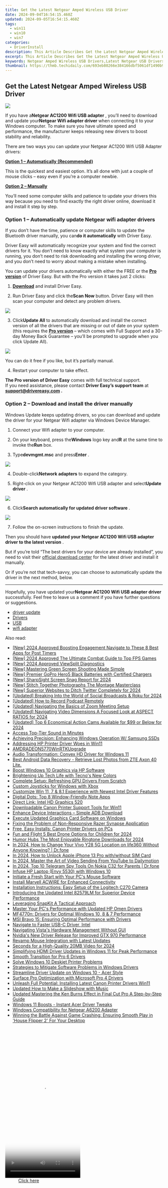 ```yaml
---
title: Get the Latest Netgear Amped Wireless USB Driver
date: 2024-09-04T16:54:15.460Z
updated: 2024-09-05T16:54:15.460Z
tags:
  - win11
  - win10
  - win7
categories:
  - DriverInstall
description: This Article Describes Get the Latest Netgear Amped Wireless USB Driver
excerpt: This Article Describes Get the Latest Netgear Amped Wireless USB Driver
keywords: Netgear Amped Wireless USB Drivers,Latest Netgear USB Drivers Download,Netgear Amped Driver Updates,USB Wireless Internet Drivers by Netgear,Install Netgear Amped USB Drivers,Netgear USB Drivers Troubleshooting Guide,get the latest netgear amped wireless usb driver
thumbnail: https://thmb.techidaily.com/693eb80266e384166dbf5061df1490b93fef1d7413beecc32c81165ba97ad08f.jpg
---
```


## Get the Latest Netgear Amped Wireless USB Driver

![](https://images.drivereasy.com/wp-content/uploads/2020/12/header-a6100-3-4rt-photo-large.png)

 If you have a**Netgear AC1200 Wifi USB adapter** , you’ll need to download and update your**Netgear Wifi adapter driver** when connecting it to your Windows computer. To make sure you have ultimate speed and performance, the manufacturer keeps releasing new drivers to boost stability and reliability.

 There are two ways you can update your Netgear AC1200 Wifi USB Adapter drivers:

[**Option 1 – Automatically (Recommended)**](#method2)

 This is the quickest and easiest option. It’s all done with just a couple of mouse clicks – easy even if you’re a computer newbie.

[**Option 2 – Manually**](#method1)

 You’ll need some computer skills and patience to update your drivers this way because you need to find exactly the right driver online, download it and install it step by step.

### Option 1 – Automatically update Netgear wifi adapter drivers

 If you don’t have the time, patience or computer skills to update the Bluetooth driver manually, you can**do it automatically** with Driver Easy.

 Driver Easy will automatically recognize your system and find the correct drivers for it. You don’t need to know exactly what system your computer is running, you don’t need to risk downloading and installing the wrong driver, and you don’t need to worry about making a mistake when installing.

 You can update your drivers automatically with either the FREE or the **[Pro version](https://tools.techidaily.com/drivereasy/download/)**  of Driver Easy. But with the Pro version it takes just 2 clicks:

 1) **[Download](https://tools.techidaily.com/drivereasy/download/)**  and install Driver Easy.

 2) Run Driver Easy and click the**Scan Now** button. Driver Easy will then scan your computer and detect any problem drivers.

![](https://images.drivereasy.com/wp-content/uploads/2020/11/Scan-now.jpg)

 3) Click**Update All** to automatically download and install the correct version of all the drivers that are missing or out of date on your system (this requires the **[Pro version](https://tools.techidaily.com/drivereasy/download/)**  – which comes with Full Support and a 30-day Money Back Guarantee – you’ll be prompted to upgrade when you click Update All).

![](https://images.drivereasy.com/wp-content/uploads/2020/12/update.jpg)

 You can do it free if you like, but it’s partially manual.

4) Restart your computer to take effect.

**The Pro version of Driver Easy** comes with full technical support.  
 If you need assistance, please contact **Driver Easy’s support team** at **[support@drivereasy.com](mailto:support@drivereasy.com) .**

### Option 2 – Download and install the driver manually

 Windows Update keeps updating drivers, so you can download and update the driver for your Netgear Wifi adapter via Windows Device Manager.

1) Connect your Wifi adapter to your computer.

2) On your keyboard, press the**Windows** logo key and**R** at the same time to invoke the**Run** box.

3) Type**devmgmt.msc** and press**Enter** .

![](https://images.drivereasy.com/wp-content/uploads/2020/12/Device-Manager.jpg)

 4) Double-click**Network adapters** to expand the category.

 5) Right-click on your Netgear AC1200 Wifi USB adapter and select**Update driver** .

![](https://images.drivereasy.com/wp-content/uploads/2020/12/Netgear.jpg)

 6) Click**Search automatically for updated driver software** .

![](https://images.drivereasy.com/wp-content/uploads/2020/12/auto.jpg)

7) Follow the on-screen instructions to finish the update.

 Then you should have **updated your Netgear AC1200 Wifi USB adapter driver to the latest version** .

 But if you’re told “The best drivers for your device are already installed”, you need to visit their [official download center](https://www.netgear.com/support/product/A6150.aspx) for the latest driver and install it manually.

 Or if you’re not that tech-savvy, you can choose to automatically update the driver in the next method, below.

---

 Hopefully, you have updated your**Netgear AC1200 Wifi USB adapter** **driver** successfully. Feel free to leave us a comment if you have further questions or suggestions.

* [driver update](https://store.drivereasy.com/order/cart.php?PRODS=4731822&QTY=1&AFFILIATE=108875)
* [Drivers](https://tools.techidaily.com/drivereasy/download/)
* [USB](https://store.drivereasy.com/order/cart.php?PRODS=4731822&QTY=1&AFFILIATE=108875)
* [wifi adapter](https://tools.techidaily.com/drivereasy/download/)

<ins class="adsbygoogle"
     style="display:block"
     data-ad-format="autorelaxed"
     data-ad-client="ca-pub-7571918770474297"
     data-ad-slot="1223367746"></ins>



<ins class="adsbygoogle"
     style="display:block"
     data-ad-client="ca-pub-7571918770474297"
     data-ad-slot="8358498916"
     data-ad-format="auto"
     data-full-width-responsive="true"></ins>





<span class="atpl-alsoreadstyle">Also read:</span>
<div><ul>
<li><a href="https://instagram-video-files.techidaily.com/new-2024-approved-boosting-engagement-navigate-to-these-8-best-apps-for-post-timers/"><u>[New] 2024 Approved  Boosting Engagement  Navigate to These 8 Best Apps for Post Timers</u></a></li>
<li><a href="https://digital-screen-recording.techidaily.com/new-2024-approved-the-ultimate-combat-guide-to-top-fps-games/"><u>[New] 2024 Approved  The Ultimate Combat Guide to Top FPS Games</u></a></li>
<li><a href="https://video-capture.techidaily.com/new-2024-approved-viewsplit-diagnostics/"><u>[New] 2024 Approved  ViewSplit Diagnostics</u></a></li>
<li><a href="https://extra-support.techidaily.com/new-mastering-green-screen-shooting-made-simple/"><u>[New] Mastering Green Screen Shooting Made Simple</u></a></li>
<li><a href="https://extra-support.techidaily.com/new-premier-gopro-hero5-black-batteries-with-certified-chargers/"><u>[New] Premier GoPro Hero5 Black Batteries with Certified Chargers</u></a></li>
<li><a href="https://visual-screen-recording.techidaily.com/new-sharpsight-screen-snag-report-for-2024/"><u>[New] SharpSight Screen Snag Report for 2024</u></a></li>
<li><a href="https://extra-skills.techidaily.com/new-stitch-together-photographs-the-montage-masterclass/"><u>[New] Stitch Together Photographs  The Montage Masterclass</u></a></li>
<li><a href="https://twitter-videos.techidaily.com/new-superior-websites-to-ditch-twitter-completely-for-2024/"><u>[New] Superior Websites to Ditch Twitter Completely for 2024</u></a></li>
<li><a href="https://facebook-video-recording.techidaily.com/updated-breaking-into-the-world-of-social-broadcasts-and-roku-for-2024/"><u>[Updated] Breaking Into the World of Social Broadcasts & Roku for 2024</u></a></li>
<li><a href="https://screen-mirroring-recording.techidaily.com/updated-how-to-record-podcast-remotely/"><u>[Updated] How to Record Podcast Remotely</u></a></li>
<li><a href="https://extra-support.techidaily.com/updated-navigating-the-basics-of-zoom-meeting-setup/"><u>[Updated] Navigating the Basics of Zoom Meeting Setup</u></a></li>
<li><a href="https://youtube-lab.techidaily.com/ed-navigating-video-dimensions-a-focused-look-at-aspect-ratios-for-2024/"><u>[Updated] Navigating Video Dimensions  A Focused Look at ASPECT RATIOS for 2024</u></a></li>
<li><a href="https://vp-tips.techidaily.com/updated-top-6-economical-action-cams-available-for-99-or-below-for-2024/"><u>[Updated] Top 6 Economical Action Cams Available for $99 or Below for 2024</u></a></li>
<li><a href="https://driver-install.techidaily.com/1720063275743-access-top-tier-sound-in-minutes/"><u>Access Top-Tier Sound in Minutes</u></a></li>
<li><a href="https://driver-install.techidaily.com/achieving-precision-enhancing-windows-operation-w-samsung-ssds/"><u>Achieving Precision: Enhancing Windows Operation W/ Samsung SSDs</u></a></li>
<li><a href="https://driver-install.techidaily.com/addressing-hp-printer-driver-woes-in-win11/"><u>Addressing HP Printer Driver Woes in Win11</u></a></li>
<li><a href="https://driver-install.techidaily.com/amdradeon5770winrtkupgrade/"><u>AMDRADEON5770WinRTKUpgrade</u></a></li>
<li><a href="https://driver-install.techidaily.com/audio-transformation-convex-hd-driver-for-windows-11/"><u>Audio Transformation: Convex HD Driver for Windows 11</u></a></li>
<li><a href="https://phone-solutions.techidaily.com/best-android-data-recovery-retrieve-lost-photos-from-zte-axon-40-lite-by-fonelab-android-recover-photos/"><u>Best Android Data Recovery - Retrieve Lost Photos from ZTE Axon 40 Lite.</u></a></li>
<li><a href="https://driver-install.techidaily.com/boost-windows-10-graphics-via-hp-software/"><u>Boost Windows 10 Graphics via HP Software</u></a></li>
<li><a href="https://games-able.techidaily.com/brightening-up-tech-life-with-tecnos-new-colors/"><u>Brightening Up Tech Life with Tecno's New Colors</u></a></li>
<li><a href="https://driver-install.techidaily.com/complete-setup-refreshing-gpu-drivers-from-scratch/"><u>Complete Setup: Refreshing GPU Drivers From Scratch</u></a></li>
<li><a href="https://driver-install.techidaily.com/custom-joysticks-for-windows-with-xbox/"><u>Custom Joysticks for Windows with Xbox</u></a></li>
<li><a href="https://driver-install.techidaily.com/customize-win-11-7-and-81-experience-with-newest-intel-driver-features/"><u>Customize Win 11, 7 & 8.1 Experience with Newest Intel Driver Features</u></a></li>
<li><a href="https://win11.techidaily.com/digital-dots-top-8-window-friendly-note-apps/"><u>Digital Dots: Top 8 Window-Friendly Note Apps</u></a></li>
<li><a href="https://driver-install.techidaily.com/direct-link-intel-hd-graphics-520/"><u>Direct Link: Intel HD Graphics 520</u></a></li>
<li><a href="https://driver-install.techidaily.com/downloadable-canon-printer-support-tools-for-win11/"><u>Downloadable Canon Printer Support Tools for Win11</u></a></li>
<li><a href="https://driver-install.techidaily.com/enhance-device-interactions-simple-adb-download/"><u>Enhance Device Interactions – Simple ADB Download</u></a></li>
<li><a href="https://driver-install.techidaily.com/execute-updated-graphics-card-software-on-windows/"><u>Execute Updated Graphics Card Software on Windows</u></a></li>
<li><a href="https://win-blog.techidaily.com/fixing-the-problem-of-non-responsive-razer-synapse-application/"><u>Fixing the Problem of Non-Responsive Razer Synapse Application</u></a></li>
<li><a href="https://driver-install.techidaily.com/free-easy-installs-canon-printer-drivers-on-pcs/"><u>Free, Easy Installs: Canon Printer Drivers on PCs</u></a></li>
<li><a href="https://some-techniques.techidaily.com/fun-and-flight-5-best-drone-options-for-children-for-2024/"><u>Fun and Flight  5 Best Drone Options for Children for 2024</u></a></li>
<li><a href="https://fox-http.techidaily.com/humor-hubs-the-most-enjoyable-ringtone-downloads-for-2024/"><u>Humor Hubs  The Most Enjoyable Ringtone Downloads for 2024</u></a></li>
<li><a href="https://location-social.techidaily.com/in-2024-how-to-change-your-vivo-y28-5g-location-on-life360-without-anyone-knowing-drfone-by-drfone-virtual-android/"><u>In 2024, How to Change Your Vivo Y28 5G Location on life360 Without Anyone Knowing? | Dr.fone</u></a></li>
<li><a href="https://sim-unlock.techidaily.com/in-2024-how-to-unlock-apple-iphone-13-pro-withwithout-sim-card-by-drfone-ios/"><u>In 2024, How to Unlock Apple iPhone 13 Pro with/without SIM Card</u></a></li>
<li><a href="https://youtube-help.techidaily.com/in-2024-master-the-art-of-video-sending-from-youtube-to-dailymotion/"><u>In 2024, Master the Art of Video Sending  From YouTube to Dailymotion</u></a></li>
<li><a href="https://android-location-track.techidaily.com/in-2024-top-10-telegram-spy-tools-on-nokia-c32-for-parents-drfone-by-drfone-virtual-android/"><u>In 2024, Top 10 Telegram Spy Tools On Nokia C32 for Parents | Dr.fone</u></a></li>
<li><a href="https://driver-install.techidaily.com/infuse-hp-laptop-envy-5530-with-windows-10/"><u>Infuse HP Laptop (Envy 5530) with Windows 10</u></a></li>
<li><a href="https://driver-install.techidaily.com/initiate-a-fresh-start-with-your-pcs-mouse-software/"><u>Initiate a Fresh Start with Your PC's Mouse Software</u></a></li>
<li><a href="https://driver-install.techidaily.com/install-marvell-acwire-for-enhanced-connectivity/"><u>Install Marvell ACWIRE for Enhanced Connectivity</u></a></li>
<li><a href="https://driver-install.techidaily.com/installation-instructions-easy-setup-of-the-logitech-c270-camera/"><u>Installation Instructions: Easy Setup of the Logitech C270 Camera</u></a></li>
<li><a href="https://driver-install.techidaily.com/introducing-the-updated-intel-82579lm-for-superior-device-performance/"><u>Introducing the Updated Intel 82579LM for Superior Device Performance</u></a></li>
<li><a href="https://tiktok-clips.techidaily.com/leveraging-snapkit-a-tactical-approach/"><u>Leveraging SnapKit  A Tactical Approach</u></a></li>
<li><a href="https://driver-install.techidaily.com/master-your-pcs-performance-with-updated-hp-omen-drivers/"><u>Master Your PC's Performance with Updated HP Omen Drivers</u></a></li>
<li><a href="https://driver-install.techidaily.com/mf4770n-drivers-for-optimal-windows-10-8-and-7-performance/"><u>MF4770n: Drivers for Optimal Windows 10, 8 & 7 Performance</u></a></li>
<li><a href="https://driver-install.techidaily.com/msi-bravo-15-ensuring-optimal-performance-with-drivers/"><u>MSI Bravo 15: Ensuring Optimal Performance with Drivers</u></a></li>
<li><a href="https://driver-install.techidaily.com/navigate-to-faster-usb-c-driver-intel/"><u>Navigate to Faster USB-C Driver, Intel</u></a></li>
<li><a href="https://driver-install.techidaily.com/navigating-vistas-hardware-management-without-gui/"><u>Navigating Vista's Hardware Management Without GUI</u></a></li>
<li><a href="https://driver-install.techidaily.com/nvidias-new-driver-release-for-improved-gtx-970-performance/"><u>Nvidia's New Driver Release for Improved GTX 970 Performance</u></a></li>
<li><a href="https://driver-install.techidaily.com/revamp-mouse-integration-with-latest-updates/"><u>Revamp Mouse Integration with Latest Updates</u></a></li>
<li><a href="https://extra-skills.techidaily.com/seconds-for-a-high-quality-20mb-video-for-2024/"><u>Seconds for a High-Quality 20MB Video for 2024</u></a></li>
<li><a href="https://driver-install.techidaily.com/simplifying-hdmi-driver-updates-in-windows-11-for-peak-performance/"><u>Simplifying HDMI Driver Updates in Windows 11 for Peak Performance</u></a></li>
<li><a href="https://driver-install.techidaily.com/smooth-transition-for-pro-6-drivers/"><u>Smooth Transition for Pro 6 Drivers</u></a></li>
<li><a href="https://driver-install.techidaily.com/solve-windows-10-deskjet-printer-problems/"><u>Solve Windows 10 Deskjet Printer Problems</u></a></li>
<li><a href="https://driver-install.techidaily.com/strategies-to-mitigate-software-problems-in-windows-drivers/"><u>Strategies to Mitigate Software Problems in Windows Drivers</u></a></li>
<li><a href="https://driver-install.techidaily.com/streamline-driver-update-on-windows-10-acer-style/"><u>Streamline Driver Update on Windows 10 - Acer Style</u></a></li>
<li><a href="https://driver-install.techidaily.com/surface-pro-optimization-with-microsoft-pro-4-drivers/"><u>Surface Pro Optimization with Microsoft Pro 4 Drivers</u></a></li>
<li><a href="https://driver-install.techidaily.com/unleash-full-potential-installing-latest-canon-printer-drivers-win11/"><u>Unleash Full Potential: Installing Latest Canon Printer Drivers Win11</u></a></li>
<li><a href="https://meme-emoji.techidaily.com/updated-how-to-make-a-slideshow-with-music/"><u>Updated How to Make a Slideshow with Music</u></a></li>
<li><a href="https://smart-video-editing.techidaily.com/updated-mastering-the-ken-burns-effect-in-final-cut-pro-a-step-by-step-guide/"><u>Updated Mastering the Ken Burns Effect in Final Cut Pro A Step-by-Step Guide</u></a></li>
<li><a href="https://driver-install.techidaily.com/windows-11-boosts-instant-acer-driver-tweaks/"><u>Windows 11 Boosts - Instant Acer Driver Tweaks</u></a></li>
<li><a href="https://driver-install.techidaily.com/windows-compatibility-for-netgear-a6200-adapter/"><u>Windows Compatibility for Netgear A6200 Adapter</u></a></li>
<li><a href="https://program-issues.techidaily.com/winning-the-battle-against-game-crashing-ensuring-smooth-play-in-house-flipper-2-for-your-desktop/"><u>Winning the Battle Against Game Crashing: Ensuring Smooth Play in 'House Flipper 2' For Your Desktop</u></a></li>
</ul></div>

<!-- affiliate ads begin -->
<span id="1770544">
					<video width="240" height="480" style="cursor:pointer"
           poster="//a.impactradius-go.com/display-clicktoplayimage/1770544.png"
           onclick="if(!this.playClicked){this.play();this.setAttribute('controls',true);this.playClicked=true;}">
	   <source src="//a.impactradius-go.com/display-ad/20702-1770544">
	   <img src="//a.impactradius-go.com/display-clicktoplayimage/1770544.png" style="border: none; height: 100%; width: 100%; object-fit: contain">
	</video>
	<div style="width:150px;text-align:center"><a href="javascript:window.open(decodeURIComponent('https%3A%2F%2Ftokenmetrics.sjv.io%2Fc%2F5597632%2F1770544%2F20702'), '_blank');void(0);">Click here</a></div>
</span>
<img height="0" width="0" src="https://imp.pxf.io/i/5597632/1770544/20702" style="position:absolute;visibility:hidden;" border="0" />
<!-- affiliate ads end -->